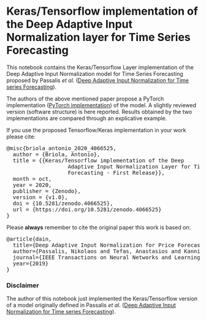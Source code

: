 # Keras/Tensorflow implementation of the Deep Adaptive Input Normalization layer for Time Series Forecasting

This notebook contains the Keras/Tensorflow Layer implementation of the Deep Adaptive Input Normalization model  for Time Series Forecasting proposed by Passalis *et al.* ([Deep Adaptive Input Normalization for Time series Forecasting](https://arxiv.org/pdf/1902.07892.pdf)).

The authors of the above mentioned paper propose a PyTorch implementation ([PyTorch implementation](https://github.com/passalis/dain)) of the model. A slightly reviewed version (software structure) is here reported. Results obtained by the two implementations are compared through an explicative example.

If you use the proposed Tensorflow/Keras implementation in your work please cite:

<pre>
@misc{briola_antonio_2020_4066525,
  author = {Briola, Antonio},
  title = {{Keras/Tensorflow implementation of the Deep 
                   Adaptive Input Normalization Layer for Time Series
                   Forecasting - First Release}},
  month = oct,
  year = 2020,
  publisher = {Zenodo},
  version = {v1.0},
  doi = {10.5281/zenodo.4066525},
  url = {https://doi.org/10.5281/zenodo.4066525}
}
</pre>

Please **always** remember to cite the original paper this work is based on:

<pre>
@article{dain,
  title={Deep Adaptive Input Normalization for Price Forecasting using Limit Order Book Data},
  author={Passalis, Nikolaos and Tefas, Anastasios and Kanniainen, Juho and Gabbouj, Moncef and Iosifidis, Alexandros},
  journal={IEEE Transactions on Neural Networks and Learning Systems},
  year={2019}
}
</pre>

### Disclaimer

The author of this notebook just implemented the Keras/Tensorflow version of a model originally defined in Passalis *et al.* ([Deep Adaptive Input Normalization for Time series Forecasting](https://arxiv.org/pdf/1902.07892.pdf)).
